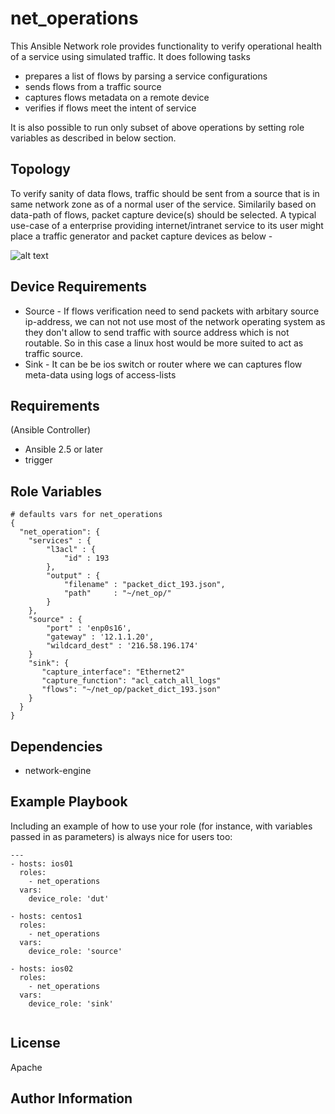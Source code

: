 net_operations
=========

This Ansible Network role provides functionality to verify operational health of a service using simulated traffic. It does following tasks
- prepares a list of flows by parsing a service configurations
- sends flows from a traffic source
- captures flows metadata on a remote device
- verifies if flows meet the intent of service

It is also possible to run only subset of above operations by setting role variables as described in below section.

Topology
---------
To verify sanity of data flows, traffic should be sent from a source that is in same network zone as of a normal user of the service. Similarily based on data-path of flows, packet capture device(s) should be selected. A typical use-case of a enterprise providing internet/intranet service to its user might place a traffic generator and packet capture devices as below -

![alt text](https://user-images.githubusercontent.com/12809431/43312593-6a6c7b0e-91ab-11e8-9861-44696af4c504.jpeg)


Device Requirements
--------------------

- Source - If flows verification need to send packets with arbitary source ip-address, we can not not use most of the network operating system as they don't allow to send traffic with source address which is not routable. So in this case a linux host would be more suited to act as traffic source.
- Sink - It can be be ios switch or router where we can captures flow meta-data using logs of access-lists

Requirements
------------
(Ansible Controller)
- Ansible 2.5 or later
- trigger


Role Variables
--------------

```
# defaults vars for net_operations
{
  "net_operation": {
    "services" : {
        "l3acl" : {
            "id" : 193
        },
        "output" : {
            "filename" : "packet_dict_193.json",
            "path"     : "~/net_op/"
        }
    },
    "source" : {
        "port" : 'enp0s16',
        "gateway" : '12.1.1.20',
        "wildcard_dest" : '216.58.196.174'
    }
    "sink": {
       "capture_interface": "Ethernet2"
       "capture_function": "acl_catch_all_logs"
       "flows": "~/net_op/packet_dict_193.json" 
    }
  }
}
```

Dependencies
------------

- network-engine

Example Playbook
----------------

Including an example of how to use your role (for instance, with variables passed in as parameters) is always nice for users too:

```
---
- hosts: ios01
  roles:
    - net_operations
  vars:
    device_role: 'dut'

- hosts: centos1
  roles:
    - net_operations
  vars:
    device_role: 'source'
    
- hosts: ios02
  roles:
    - net_operations
  vars:
    device_role: 'sink'
    
```

License
-------

Apache

Author Information
------------------
